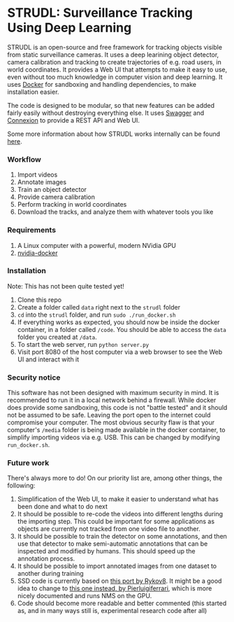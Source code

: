 # STRUDL: Surveillance Tracking Using Deep Learning

STRUDL is an open-source and free framework for tracking objects visible from static surveillance cameras. It uses a deep learining object detector, camera calibration and tracking to create trajectories of e.g. road users, in world coordinates. It provides a Web UI that attempts to make it easy to use, even without too much knowledge in computer vision and deep learning. It uses [Docker](https://www.docker.com/) for sandboxing and handling dependencies, to make installation easier.

The code is designed to be modular, so that new features can be added fairly easily without destroying everything else. It uses [Swagger](https://swagger.io/) and [Connexion](https://github.com/zalando/connexion) to provide a REST API and Web UI. 

Some more information about how STRUDL works internally can be found [here](details.md).

### Workflow
1. Import videos
2. Annotate images
3. Train an object detector
4. Provide camera calibration
5. Perform tracking in world coordinates
6. Download the tracks, and analyze them with whatever tools you like

### Requirements

1. A Linux computer with a powerful, modern NVidia GPU
2. [nvidia-docker](https://github.com/NVIDIA/nvidia-docker)

### Installation
Note: This has not been quite tested yet!

1. Clone this repo
2. Create a folder called `data` right next to the `strudl` folder
3. `cd` into the `strudl` folder, and run `sudo ./run_docker.sh`
4. If everything works as expected, you should now be inside the docker container, in a folder called `/code`. You should be able to access the `data` folder you created at `/data`.
5. To start the web server, run `python server.py`
6. Visit port 8080 of the host computer via a web browser to see the Web UI and interact with it

### Security notice
This software has not been designed with maximum security in mind. It is recommended to run it in a local network behind a firewall. While docker does provide some sandboxing, this code is not "battle tested" and it should not be assumed to be safe. Leaving the port open to the internet could compromise your computer. The most obvious security flaw is that your computer's `/media` folder is being made available in the docker container, to simplify importing videos via e.g. USB. This can be changed by modifying `run_docker.sh`.

### Future work
There's always more to do! On our priority list are, among other things, the following:

1. Simplification of the Web UI, to make it easier to understand what has been done and what to do next
2. It should be possible to re-code the videos into different lengths during the importing step. This could be important for some applications as objects are currently not tracked from one video file to another.
3. It should be possible to train the detector on some annotations, and then use that detector to make semi-automatic annotations that can be inspected and modified by humans. This should speed up the annotation process.
4. It should be possible to import annotated images from one dataset to another during training
5. SSD code is currently based on [this port by Rykov8](https://github.com/rykov8/ssd_keras). It might be a good idea to change to [this one instead, by Pierluigiferrari](https://github.com/pierluigiferrari/ssd_keras), which is more nicely documented and runs NMS on the GPU.
6. Code should become more readable and better commented (this started as, and in many ways still is, experimental research code after all)
 
